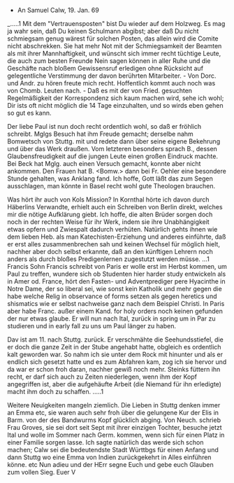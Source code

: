 + An Samuel
 Calw, 19. Jan. 69

_.....1 Mit dem "Vertrauensposten" bist Du wieder auf dem Holzweg. Es mag ja wahr sein, daß Du keinen Schulmann abgibst; aber daß Du nicht schmiegsam genug wärest für solchen Posten, das allein wird die Comite nicht abschrekken. Sie hat mehr Not mit der Schmiegsamkeit der Beamten als mit ihrer Mannhaftigkeit, und wünscht sich immer recht tüchtige Leute, die auch zum besten Freunde Nein sagen können in aller Ruhe und die Geschäfte nach bloßem Gewissensruf erledigen ohne Rücksicht auf gelegentliche Verstimmung der davon berührten Mitarbeiter. - Von Dorc. und Andr. zu hören freute mich recht. Hoffentlich kommt auch noch was von Chomb. Leuten nach. - Daß es mit der von Fried. gesuchten Regelmäßigkeit der Korrespondenz sich kaum machen wird, sehe ich wohl; Dir ists oft nicht möglich die 14 Tage einzuhalten, und so wirds eben gehen so gut es kann.

Der liebe Paul ist nun doch recht ordentlich wohl, so daß er fröhlich schreibt. Mglgs Besuch hat ihm Freude gemacht; derselbe nahm Bomwetsch von Stuttg. mit und redete dann über seine eigene Bekehrung und über das Werk draußen. Vom letzteren besonders sprach B., dessen Glaubensfreudigkeit auf die jungen Leute einen großen Eindruck machte. Bei Beck hat Mglg. auch einen Versuch gemacht, konnte aber nicht ankommen. Den Frauen hat B. <Bomw.> dann bei Fr. Oehler eine besondere Stunde gehalten, was Anklang fand. Ich hoffe, Gott läßt das zum Segen ausschlagen, man könnte in Basel recht wohl gute Theologen brauchen.

Was hört ihr auch von Kols Mission? In Kornthal hörte ich davon durch Häberlins Verwandte, erhielt auch ein Schreiben von Berlin direkt, welches mir die nötige Aufklärung giebt. Ich hoffe, die alten Brüder sorgen doch noch in der rechten Weise für ihr Werk, indem sie ihre Unabhängigkeit etwas opfern und Zwiespalt dadurch verhüten. Natürlich gehts ihnen wie dem lieben Heb. als man Katechisten-Erziehung und anderes einführte, daß er erst alles zusammenbrechen sah und keinen Wechsel für möglich hielt, nachher aber doch selbst erkannte, daß an den künftigen Lehrern noch anders als durch bloßes Predigenlernen zugestutzt werden müsse. ...1 Francis Sohn Francis schreibt von Paris er wolle erst im Herbst kommen, um Paul zu treffen, wundere sich ob Studenten hier harder study entwickeln als in Amer od. France, hört den Fasten- und Adventprediger pere Hyacinthe in Notre Dame, der so liberal sei, wie sonst kein Katholik und mehr gegen die habe welche Relig in observance of forms setzen als gegen heretics und shismatics wie er selbst nachweise ganz nach dem Beispiel Christi. In Paris aber habe Franc. außer einem Kand. for holy orders noch keinen gefunden der nur etwas glaube. Er will nun nach Ital, zurück in spring um in Par zu studieren und in early fall zu uns um Paul länger zu haben.

Dav ist am 11. nach Stuttg. zurück. Er verschmähte die Seehundsstiefel, die er doch die ganze Zeit in der Stube angehabt hatte, obgleich es ordentlich kalt geworden war. So nahm ich sie unter dem Rock mit hinunter und als er endlich sich gesetzt hatte und es zum Abfahren kam, zog ich sie hervor und da war er schon froh daran, nachher gewiß noch mehr. Steinks füttern ihn recht, er darf sich auch zu Zeiten niederlegen, wenn ihm der Kopf angegriffen ist, aber die aufgehäufte Arbeit (die Niemand für ihn erledigte) macht ihm doch zu schaffen. .....1

Weitere Neuigkeiten mangeln ziemlich. Die Lieben in Stuttg denken immer an Emma etc, sie waren auch sehr froh über die gelungene Kur der Elis in Barm. von der des Bandwurms Kopf glücklich abging. Von Neuch. schrieb Frau Groves, sie sei dort seit Sept mit ihrer einzigen Tochter, besuche jetzt Ital und wolle im Sommer nach Germ. kommen, wenn sich für einen Platz in einer Familie sorgen lasse. Ich sagte natürlich das werde sich schon machen; Calw sei die bedeutendste Stadt Württbgs für einen Anfang und dann Stuttg wo eine Emma von Indien zurückgekehrt in Alles einführen könne. etc 
Nun adieu und der HErr segne Euch und gebe euch Glauben zum vollen Sieg.  Euer V
